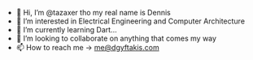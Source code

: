 - 👋 Hi, I’m @tazaxer tho my real name is Dennis
- 👀 I’m interested in Electrical Engineering and Computer Architecture
- 🌱 I’m currently learning Dart...
- 💞️ I’m looking to collaborate on anything that comes my way
- 📫 How to reach me -> me@dgyftakis.com

<!---
tazaxer/tazaxer is a ✨ special ✨ repository because its `README.md` (this file) appears on your GitHub profile.
You can click the Preview link to take a look at your changes.
--->
